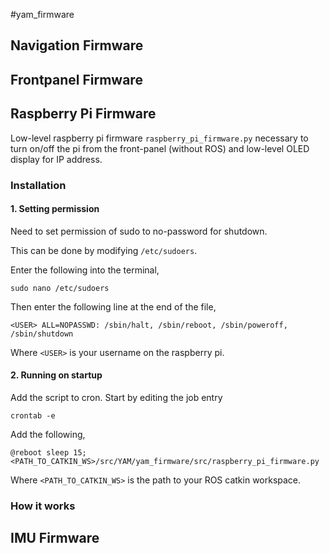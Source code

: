 #yam_firmware

## Navigation Firmware

## Frontpanel Firmware

## Raspberry Pi Firmware
Low-level raspberry pi firmware `raspberry_pi_firmware.py` necessary to turn on/off the pi from the
front-panel (without ROS) and low-level OLED display for IP address.

### Installation

#### 1. Setting permission
Need to set permission of sudo to no-password for shutdown.

This can be done by modifying `/etc/sudoers`.

Enter the following into the terminal,

```
sudo nano /etc/sudoers
```

Then enter the following line at the end of the file,

```
<USER> ALL=NOPASSWD: /sbin/halt, /sbin/reboot, /sbin/poweroff, /sbin/shutdown
```

Where `<USER>` is your username on the raspberry pi.

#### 2. Running on startup
Add the script to cron. Start by editing the job entry

```
crontab -e
```

Add the following,

```
@reboot sleep 15;<PATH_TO_CATKIN_WS>/src/YAM/yam_firmware/src/raspberry_pi_firmware.py
```

Where `<PATH_TO_CATKIN_WS>` is the path to your ROS catkin workspace.

### How it works

## IMU Firmware
